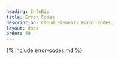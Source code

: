 ```yaml
---
heading: InfoBip
title: Error Codes
description: Cloud Elements Error Codes.
layout: docs
order: 40
---
```


{% include error-codes.md %}
